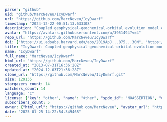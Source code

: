 ```yaml
---
parser: "github"
uid: "github/MarcNeveu/IcyDwarf"
url: "https://github.com/MarcNeveu/IcyDwarf"
timestamp: "2024-12-22 00:51:13.633308"
description: "Coupled geophysical-geochemical-orbital evolution model of icy worlds."
avatar: "https://avatars.githubusercontent.com/u/3951494?v=4"
repo_url: "https://github.com/MarcNeveu/IcyDwarf"
doi: ["https://ui.adsabs.harvard.edu/abs/2019ApJ...875...30N", "https://ui.adsabs.harvard.edu/abs/2024ascl.soft11029N/abstract"]
title: "IcyDwarf: Coupled geophysical-geochemical-orbital evolution model of icy worlds"
name: "IcyDwarf"
full_name: "MarcNeveu/IcyDwarf"
html_url: "https://github.com/MarcNeveu/IcyDwarf"
created_at: "2013-07-31T16:36:20Z"
updated_at: "2024-12-03T21:36:28Z"
clone_url: "https://github.com/MarcNeveu/IcyDwarf.git"
size: 129135
stargazers_count: 14
watchers_count: 14
language: "C"
license: {"key": "other", "name": "Other", "spdx_id": "NOASSERTION", "url": null, "node_id": "MDc6TGljZW5zZTA="}
subscribers_count: 5
owner: {"html_url": "https://github.com/MarcNeveu", "avatar_url": "https://avatars.githubusercontent.com/u/3951494?v=4", "login": "MarcNeveu", "type": "User"}
date: "2025-01-25 14:22:54.349468"
---
```

